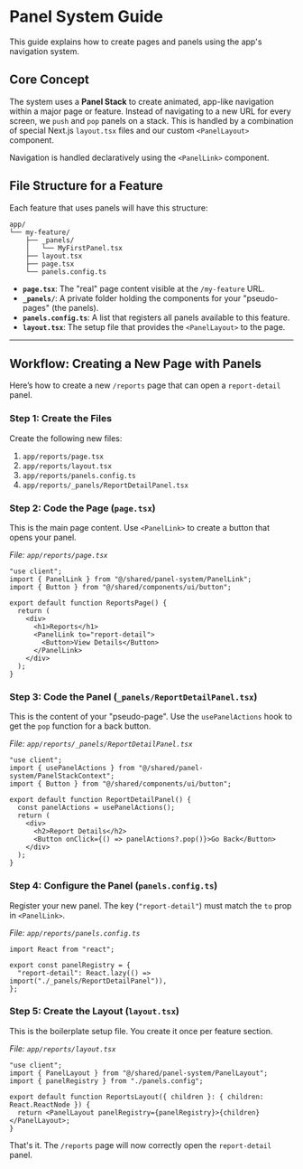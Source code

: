 # Panel System Guide

This guide explains how to create pages and panels using the app's navigation system.

## Core Concept

The system uses a **Panel Stack** to create animated, app-like navigation within a major page or feature. Instead of navigating to a new URL for every screen, we `push` and `pop` panels on a stack. This is handled by a combination of special Next.js `layout.tsx` files and our custom `<PanelLayout>` component.

Navigation is handled declaratively using the `<PanelLink>` component.

## File Structure for a Feature

Each feature that uses panels will have this structure:

```
app/
└── my-feature/
    ├── _panels/
    │   └── MyFirstPanel.tsx
    ├── layout.tsx
    ├── page.tsx
    └── panels.config.ts
```

- **`page.tsx`**: The "real" page content visible at the `/my-feature` URL.
- **`_panels/`**: A private folder holding the components for your "pseudo-pages" (the panels).
- **`panels.config.ts`**: A list that registers all panels available to this feature.
- **`layout.tsx`**: The setup file that provides the `<PanelLayout>` to the page.

---

## Workflow: Creating a New Page with Panels

Here’s how to create a new `/reports` page that can open a `report-detail` panel.

### Step 1: Create the Files

Create the following new files:

1.  `app/reports/page.tsx`
2.  `app/reports/layout.tsx`
3.  `app/reports/panels.config.ts`
4.  `app/reports/_panels/ReportDetailPanel.tsx`

### Step 2: Code the Page (`page.tsx`)

This is the main page content. Use `<PanelLink>` to create a button that opens your panel.

*File: `app/reports/page.tsx`*
```tsx
"use client";
import { PanelLink } from "@/shared/panel-system/PanelLink";
import { Button } from "@/shared/components/ui/button";

export default function ReportsPage() {
  return (
    <div>
      <h1>Reports</h1>
      <PanelLink to="report-detail">
        <Button>View Details</Button>
      </PanelLink>
    </div>
  );
}
```

### Step 3: Code the Panel (`_panels/ReportDetailPanel.tsx`)

This is the content of your "pseudo-page". Use the `usePanelActions` hook to get the `pop` function for a back button.

*File: `app/reports/_panels/ReportDetailPanel.tsx`*
```tsx
"use client";
import { usePanelActions } from "@/shared/panel-system/PanelStackContext";
import { Button } from "@/shared/components/ui/button";

export default function ReportDetailPanel() {
  const panelActions = usePanelActions();
  return (
    <div>
      <h2>Report Details</h2>
      <Button onClick={() => panelActions?.pop()}>Go Back</Button>
    </div>
  );
}
```

### Step 4: Configure the Panel (`panels.config.ts`)

Register your new panel. The key (`"report-detail"`) must match the `to` prop in `<PanelLink>`.

*File: `app/reports/panels.config.ts`*
```tsx
import React from "react";

export const panelRegistry = {
  "report-detail": React.lazy(() => import("./_panels/ReportDetailPanel")),
};
```

### Step 5: Create the Layout (`layout.tsx`)

This is the boilerplate setup file. You create it once per feature section.

*File: `app/reports/layout.tsx`*
```tsx
"use client";
import { PanelLayout } from "@/shared/panel-system/PanelLayout";
import { panelRegistry } from "./panels.config";

export default function ReportsLayout({ children }: { children: React.ReactNode }) {
  return <PanelLayout panelRegistry={panelRegistry}>{children}</PanelLayout>;
}
```

That's it. The `/reports` page will now correctly open the `report-detail` panel.
